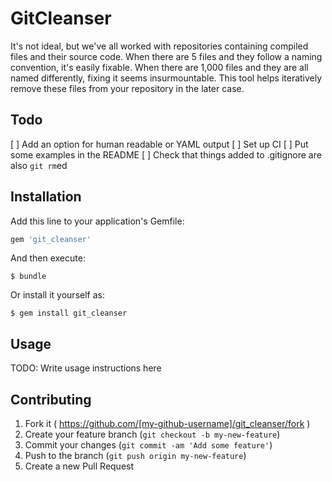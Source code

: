 # GitCleanser

It's not ideal, but we've all worked with repositories containing compiled
files and their source code.  When there are 5 files and they follow a naming
convention, it's easily fixable.  When there are 1,000 files and they are all
named differently, fixing it seems insurmountable.  This tool helps iteratively
remove these files from your repository in the later case.

## Todo

[ ] Add an option for human readable or YAML output
[ ] Set up CI
[ ] Put some examples in the README
[ ] Check that things added to .gitignore are also `git rm`ed

## Installation

Add this line to your application's Gemfile:

```ruby
gem 'git_cleanser'
```

And then execute:

    $ bundle

Or install it yourself as:

    $ gem install git_cleanser

## Usage

TODO: Write usage instructions here

## Contributing

1. Fork it ( https://github.com/[my-github-username]/git_cleanser/fork )
2. Create your feature branch (`git checkout -b my-new-feature`)
3. Commit your changes (`git commit -am 'Add some feature'`)
4. Push to the branch (`git push origin my-new-feature`)
5. Create a new Pull Request
